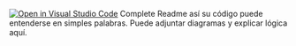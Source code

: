 [![Open in Visual Studio Code](https://classroom.github.com/assets/open-in-vscode-2e0aaae1b6195c2367325f4f02e2d04e9abb55f0b24a779b69b11b9e10269abc.svg)](https://classroom.github.com/online_ide?assignment_repo_id=15569160&assignment_repo_type=AssignmentRepo)
Complete Readme así su código puede entenderse en simples palabras. Puede adjuntar diagramas y explicar lógica aquí. 
